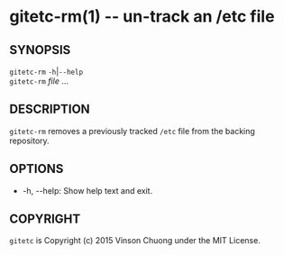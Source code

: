 # gitetc-rm(1) -- un-track an /etc file

## SYNOPSIS
`gitetc-rm` `-h`|`--help`<br>
`gitetc-rm` _file_ ...<br>

## DESCRIPTION
`gitetc-rm` removes a previously tracked `/etc` file from the backing
repository.

## OPTIONS
* -h, --help:
  Show help text and exit.

## COPYRIGHT
`gitetc` is Copyright (c) 2015 Vinson Chuong under the MIT License.
